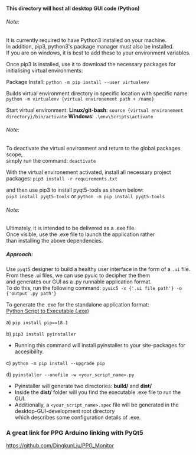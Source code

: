 #### This directory will host all desktop GUI code (Python)

######  Note:
It is currently required to have Python3 installed on your machine.  
In addition, pip3, python3's package manager must also be installed.   
If you are on windows, it is best to add these to your environment variables.

Once pip3 is installed, use it to download the necessary packages for initialising
virtual environments:

Package Install:
`python -m pip install --user virtualenv`

Builds virtual environment directory in specific location with specific name.
`python -m virtualenv {virtual environement path + /name}`

Start virtual environment:
**Linux/git-bash**: `source {virtual environement directory}/bin/activate`
**Windows**: `.\env\Scripts\activate`

###### Note:
To deactivate the virtual environment and return to the global packages scope,  
simply run the command: `deactivate`

With the virtual environement activated, install all necessary project packages:
`pip3 install -r requirements.txt`

and then use pip3 to install pyqt5-tools as shown below:  
`pip3 install pyqt5-tools` or `python -m pip install pyqt5-tools`  

###### Note:
Ultimately, it is intended to be delivered as a .exe file.  
Once visible, use the .exe file to launch the application rather  
than installing the above dependencies.

##### Approach:
Use `pyqt5` designer to build a healthy user interface in the form of 
a `.ui` file. From these .ui files, we can use pyuic to decipher  the them  
and generates our GUI as a .py runnable application format.  
To do this, run the following command: `pyuic5 -x {'.ui file path'} -o {'output .py path'}`

To generate the .exe for the standalone application format:  
[Python Script to Executable (.exe)](https://medium.com/dreamcatcher-its-blog/making-an-stand-alone-executable-from-a-python-script-using-pyinstaller-d1df9170e263)  

a) `pip install pip==18.1`  

b) `pip3 install pyinstaller`  
- Running this command will install pyinstaller to your site-packages for accesibility.  

c) `python -m pip install --upgrade pip`

d) `pyinstaller --onefile -w <your_script_name>.py`  
- Pyinstaller will generate two directories: **build/** and **dist/**  
- Inside the **dist/** folder will you find the executable .exe file to run the GUI.  
- Additionally, a `<your_script_name>.spec` file will be generated in the desktop-GUI-development root directory  
  which describes some configuration details of .exe.

### A great link for PPG Arduino linking with PyQt5
https://github.com/DingkunLiu/PPG_Monitor